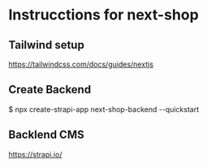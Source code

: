 # Instrucctions for next-shop

## Tailwind setup

https://tailwindcss.com/docs/guides/nextjs

## Create Backend

$ npx create-strapi-app next-shop-backend --quickstart

## Backlend CMS

https://strapi.io/
